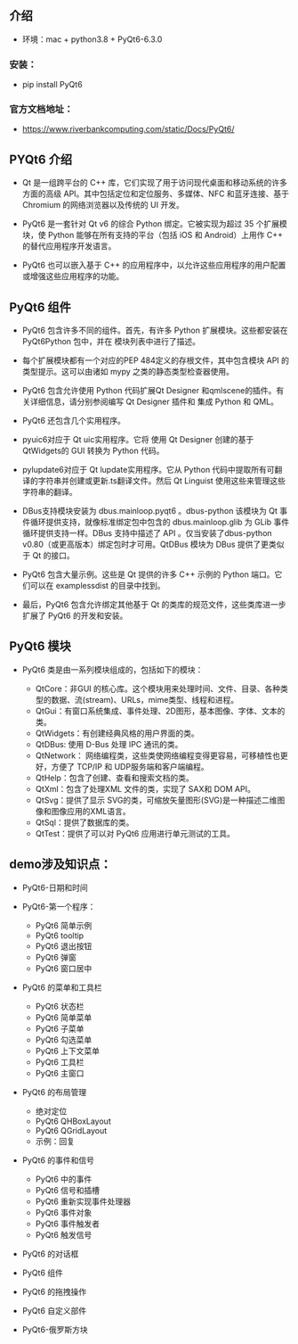 ## 介绍
* 环境：mac + python3.8 + PyQt6-6.3.0

### 安装：
* pip install PyQt6

### 官方文档地址：
* https://www.riverbankcomputing.com/static/Docs/PyQt6/


## PYQt6 介绍
* Qt 是一组跨平台的 C++ 库，它们实现了用于访问现代桌面和移动系统的许多方面的高级 API。其中包括定位和定位服务、多媒体、NFC 和蓝牙连接、基于 Chromium 的网络浏览器以及传统的 UI 开发。


* PyQt6 是一套针对 Qt v6 的综合 Python 绑定。它被实现为超过 35 个扩展模块，使 Python 能够在所有支持的平台（包括 iOS 和 Android）上用作 C++ 的替代应用程序开发语言。


* PyQt6 也可以嵌入基于 C++ 的应用程序中，以允许这些应用程序的用户配置或增强这些应用程序的功能。


## PyQt6 组件
* PyQt6 包含许多不同的组件。首先，有许多 Python 扩展模块。这些都安装在 PyQt6Python 包中，并在 模块列表中进行了描述。


* 每个扩展模块都有一个对应的PEP 484定义的存根文件，其中包含模块 API 的类型提示。这可以由诸如 mypy 之类的静态类型检查器使用。


* PyQt6 包含允许使用 Python 代码扩展Qt Designer 和qmlscene的插件。有关详细信息，请分别参阅编写 Qt Designer 插件和 集成 Python 和 QML。


* PyQt6 还包含几个实用程序。


* pyuic6对应于 Qt uic实用程序。它将 使用 Qt Designer 创建的基于QtWidgets的 GUI 转换为 Python 代码。


* pylupdate6对应于 Qt lupdate实用程序。它从 Python 代码中提取所有可翻译的字符串并创建或更新.ts翻译文件。然后 Qt Linguist 使用这些来管理这些字符串的翻译。


* DBus支持模块安装为 dbus.mainloop.pyqt6 。dbus-python 该模块为 Qt 事件循环提供支持，就像标准绑定包中包含的 dbus.mainloop.glib 为 GLib 事件循环提供支持一样。DBus 支持中描述了 API 。仅当安装了dbus-python v0.80（或更高版本）绑定包时才可用。QtDBus 模块为 DBus 提供了更类似于 Qt 的接口。


* PyQt6 包含大量示例。这些是 Qt 提供的许多 C++ 示例的 Python 端口。它们可以在 examplessdist 的目录中找到。


* 最后，PyQt6 包含允许绑定其他基于 Qt 的类库的规范文件，这些类库进一步扩展了 PyQt6 的开发和安装。


## PyQt6 模块
* PyQt6 类是由一系列模块组成的，包括如下的模块：

  * QtCore：非GUI 的核心库。这个模块用来处理时间、文件、目录、各种类型的数据、流(stream)、URLs，mime类型、线程和进程。
  * QtGui：有窗口系统集成、事件处理、2D图形，基本图像、字体、文本的类。
  * QtWidgets：有创建经典风格的用户界面的类。
  * QtDBus: 使用 D-Bus 处理 IPC 通讯的类。
  * QtNetwork： 网络编程类，这些类使网络编程变得更容易，可移植性也更好，方便了 TCP/IP 和 UDP服务端和客户端编程。
  * QtHelp：包含了创建、查看和搜索文档的类。
  * QtXml：包含了处理XML 文件的类，实现了 SAX和 DOM API。
  * QtSvg：提供了显示 SVG的类，可缩放矢量图形(SVG)是一种描述二维图像和图像应用的XML语言。
  * QtSql：提供了数据库的类。
  * QtTest：提供了可以对 PyQt6 应用进行单元测试的工具。
  


## demo涉及知识点：
* PyQt6-日期和时间


* PyQt6-第一个程序：
  * PyQt6 简单示例
  * PyQt6 tooltip
  * PyQt6 退出按钮
  * PyQt6 弹窗
  * PyQt6 窗口居中
  

* PyQt6 的菜单和工具栏
  * PyQt6 状态栏
  * PyQt6 简单菜单
  * PyQt6 子菜单
  * PyQt6 勾选菜单
  * PyQt6 上下文菜单
  * PyQt6 工具栏
  * PyQt6 主窗口


* PyQt6 的布局管理
  * 绝对定位
  * PyQt6 QHBoxLayout
  * PyQt6 QGridLayout
  * 示例：回复


* PyQt6 的事件和信号
  * PyQt6 中的事件
  * PyQt6 信号和插槽
  * PyQt6 重新实现事件处理器
  * PyQt6 事件对象
  * PyQt6 事件触发者
  * PyQt6 触发信号


* PyQt6 的对话框


* PyQt6 组件


* PyQt6 的拖拽操作


* PyQt6 自定义部件


* PyQt6-俄罗斯方块